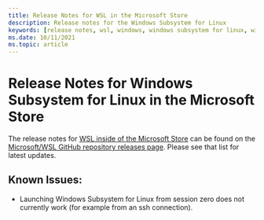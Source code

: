 ```yaml
---
title: Release Notes for WSL in the Microsoft Store
description: Release notes for the Windows Subsystem for Linux
keywords: [release notes, wsl, windows, windows subsystem for linux, windowssubsystem, ubuntu, kernel]
ms.date: 10/11/2021
ms.topic: article
---
```


# Release Notes for Windows Subsystem for Linux in the Microsoft Store

The release notes for [WSL inside of the Microsoft Store](https://aka.ms/wslstorepage) can be found on the [Microsoft/WSL GitHub repository releases page](https://github.com/microsoft/WSL/releases). Please see that list for latest updates.

## Known Issues:
* Launching Windows Subsystem for Linux from session zero does not currently work (for example from an ssh connection).

